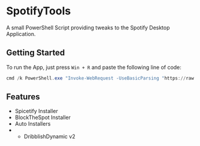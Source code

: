 # SpotifyTools
A small PowerShell Script providing tweaks to the Spotify Desktop Application.

## Getting Started

To run the App, just press `Win + R` and paste the following line of code:

```powershell
cmd /k PowerShell.exe "Invoke-WebRequest -UseBasicParsing "https://raw.githubusercontent.com/devilAPI/SpotifyTools/main/SpotifyTools.ps1" | Invoke-Expression"
``` 

## Features

* Spicetify Installer
* BlockTheSpot Installer
* Auto Installers
* * DribblishDynamic v2
